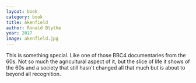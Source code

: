 ```yaml
---
layout: book
category: book
title: Akenfield
author: Ronald Blythe
year: 2017
image: akenfield.jpg
---
```

This is something special.  Like one of those BBC4 documentaries from the 60s.  Not so much the agricultural aspect of it, but the slice of life it shows of the 60s and a society that still hasn't changed all that much but is about to beyond all recognition.
